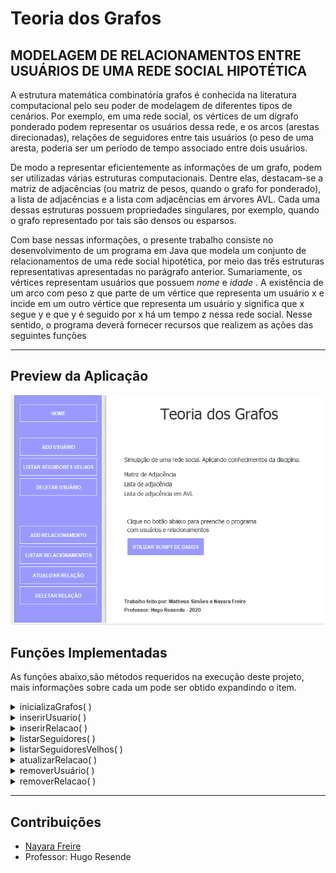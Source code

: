 # Teoria dos Grafos

## MODELAGEM DE RELACIONAMENTOS ENTRE USUÁRIOS DE UMA REDE SOCIAL HIPOTÉTICA


   A estrutura matemática combinatória grafos é conhecida na literatura computacional pelo seu poder de
modelagem de diferentes tipos de cenários. Por exemplo, em uma rede social, os vértices de um dígrafo ponderado podem
representar os usuários dessa rede, e os arcos (arestas direcionadas), relações de seguidores entre tais usuários (o peso de
uma aresta, poderia ser um período de tempo associado entre dois usuários.  

  De modo a representar eficientemente as informações de um grafo, podem ser utilizadas várias estruturas
computacionais. Dentre elas, destacam-se a matriz de adjacências (ou matriz de pesos, quando o grafo for ponderado), a
lista de adjacências e a lista com adjacências em árvores AVL. Cada uma dessas estruturas possuem propriedades
singulares, por exemplo, quando o grafo representado por tais são densos ou esparsos.  

  Com base nessas informações, o presente trabalho consiste no desenvolvimento de um programa em Java que modela um conjunto de relacionamentos de uma rede social hipotética, por meio das três
estruturas representativas apresentadas no parágrafo anterior. Sumariamente, os vértices representam usuários que possuem *nome* e *idade* . A existência de um arco com peso z que parte de um vértice que representa um usuário x e incide em um outro vértice que representa um usuário y significa que x segue y e que y é seguido por x há um tempo z nessa rede social. Nesse sentido, o programa deverá fornecer recursos que realizem as ações das seguintes funções



----
## Preview da Aplicação
![preview da aplicação](src/imagens/layout.gif)

## Funções Implementadas
As funções abaixo,são métodos requeridos na execução deste projeto, mais informações sobre cada um pode ser obtido expandindo o item.

<details>
  <summary>inicializaGrafos( )</summary>
   
  1. Inicializa as três estruturas.
     * Zera a matriz. 
     * Aloca espaço vazio na Lista e na Lista AVL.  
</details>

<details>
  <summary>inserirUsuario( )</summary>
   
  1. Libera espaço nas estruturas para a inserção.  
  2. Caso usuário já esteja inserido, retornar erro.  
</details>

<details>
  <summary>inserirRelacao( )</summary>
   
  1. Adiciona relação "é seguido de/ seguidor de".  
  2. Usuários devem estar previamente inseridos.  
  3. Caso relação já esteja inserido, oferecer opção de atualizar ao usuário.  
</details>

<details>
  <summary>listarSeguidores( )</summary>
   
  1. O utilizador deverá escolher um dos usuário previamente cadastrados e o sistema deve mostrar:  
     * Uma lista dos usuários que este segue.  
     * Uma lista dos usuários que seguem usuário.  
     * A estrutura AVL deve possuir a opção de ordenação (in-ordem, pre-ordem, pós-ordem).  
</details>

<details>
  <summary>listarSeguidoresVelhos( )</summary>
   
  1. Lista todos os usuários que são seguidos por usuários mais velhos.  
</details>

<details>
  <summary>atualizarRelacao( )</summary>
   
  1. Similar a insereRelacao( ) mas esta, usuários devem estar previamente cadastrados.  
  2. Caso a relação não exista, oferer a opção do utilizador fazê-la.  
</details>

<details>
  <summary>removerUsuário( )</summary>
   
  1. Remove um usuário previamente cadastrado, inclusive com suas relações.  
  2. Caso o usuário nãoo esteja cadastrado, retornar um erro.  
</details>

<details>
  <summary>removerRelacao( )</summary>
   
  1. Remove uma relação previamente cadastrada  
  2. Caso algum vértice da relação não esteja inserido, retornar erro.  
</details>

----
## Contribuições
* [Nayara Freire](https://github.com/NayFreire)
* Professor: Hugo Resende
